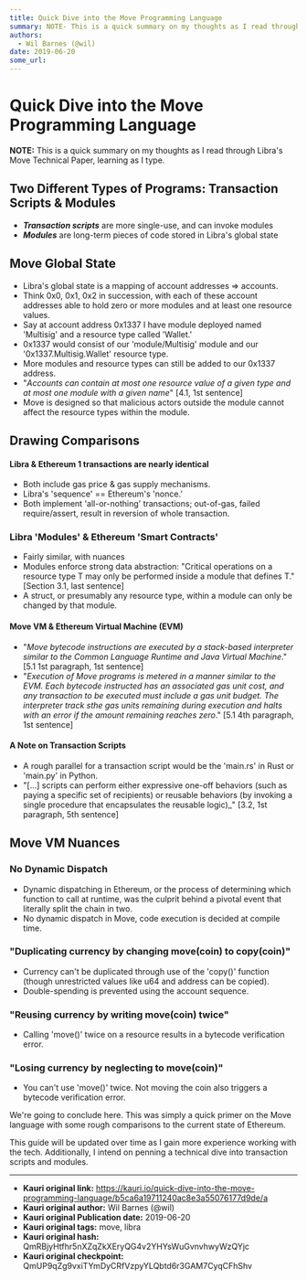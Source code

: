 ```yaml
---
title: Quick Dive into the Move Programming Language
summary: NOTE- This is a quick summary on my thoughts as I read through Libras Move Technical Paper, learning as I type. Two Different Types of Programs- Transaction Scripts & Modules Transaction scripts are more single-use, and can invoke modules Modules are long-term pieces of code stored in Libras global state Move Global State Libras global state is a mapping of account addresses => accounts. Think 0x0, 0x1, 0x2 in succession, with each of these account addresses able to hold zero or more modules and
authors:
  - Wil Barnes (@wil)
date: 2019-06-20
some_url: 
---
```


# Quick Dive into the Move Programming Language


**NOTE:** This is a quick summary on my thoughts as I read through Libra's Move Technical Paper, learning as I type. 

## Two Different Types of Programs: Transaction Scripts & Modules

- **_Transaction scripts_** are more single-use, and can invoke modules
- **_Modules_** are long-term pieces of code stored in Libra's global state

## Move Global State
- Libra's global state is a mapping of account addresses => accounts.
- Think 0x0, 0x1, 0x2 in succession, with each of these account addresses able to hold zero or more modules and at least one resource values. 
- Say at account address 0x1337 I have module deployed named 'Multisig' and a resource type called 'Wallet.'
- 0x1337 would consist of our 'module/Multisig' module and our '0x1337.Multisig.Wallet' resource type.
- More modules and resource types can still be added to our 0x1337 address.
- "_Accounts can contain at most one resource value of a given type and at most one module with a given name_" [4.1, 1st sentence] 
- Move is designed so that malicious actors outside the module cannot affect the resource types within the module. 

## Drawing Comparisons 

#### Libra & Ethereum 1 transactions are nearly identical

- Both include gas price & gas supply mechanisms.
- Libra's 'sequence' == Ethereum's 'nonce.'
- Both implement 'all-or-nothing' transactions; out-of-gas, failed require/assert, result in reversion of whole transaction.

### Libra 'Modules' & Ethereum 'Smart Contracts'

- Fairly similar, with nuances
- Modules enforce strong data abstraction: "Critical operations on a resource type T may only be performed inside a module that defines T." [Section 3.1, last sentence]
- A struct, or presumably any resource type, within a module can only be changed by that module. 

#### Move VM & Ethereum Virtual Machine (EVM)

- "_Move bytecode instructions are executed by a stack-based interpreter similar to the Common Language Runtime and Java Virtual Machine_." [5.1 1st paragraph, 1st sentence]
- "_Execution of Move programs is metered in a manner similar to the EVM. Each bytecode instructed has an associated gas unit cost, and any transaction to be executed must include a gas unit budget. The interpreter track sthe gas units remaining during execution and halts with an error if the amount remaining reaches zero_." [5.1 4th paragraph, 1st sentence]

#### A Note on Transaction Scripts

- A rough parallel for a transaction script would be the 'main.rs' in Rust or 'main.py' in Python.
- "[...] scripts can perform either expressive one-off behaviors (such as paying a specific set of recipients) or reusable behaviors (by invoking a single procedure that encapsulates the reusable logic)_" [3.2, 1st paragraph, 5th sentence]


## Move VM Nuances 

### No Dynamic Dispatch 
- Dynamic dispatching in Ethereum, or the process of determining which function to call at runtime, was the culprit behind a pivotal event that literally split the chain in two.  
- No dynamic dispatch in Move, code execution is decided at compile time.

### "Duplicating currency by changing move(coin) to copy(coin)"
- Currency can't be duplicated through use of the 'copy()' function (though unrestricted values like u64 and address can be copied). 
- Double-spending is prevented using the account sequence. 

### "Reusing currency by writing move(coin) twice"
- Calling 'move()' twice on a resource results in a bytecode verification error. 

### "Losing currency by neglecting to move(coin)"
- You can't use 'move()' twice. Not moving the coin also triggers a bytecode verification error. 

We're going to conclude here. This was simply a quick primer on the Move language with some rough comparisons to the current state of Ethereum. 

This guide will be updated over time as I gain more experience working with the tech. Additionally, I intend on penning a technical dive into transaction scripts and modules. 












---

- **Kauri original link:** https://kauri.io/quick-dive-into-the-move-programming-language/b5ca6a19711240ac8e3a55076177d9de/a
- **Kauri original author:** Wil Barnes (@wil)
- **Kauri original Publication date:** 2019-06-20
- **Kauri original tags:** move, libra
- **Kauri original hash:** QmRBjyHtfhr5nXZqZkXEryQG4v2YHYsWuGvnvhwyWzQYjc
- **Kauri original checkpoint:** QmUP9qZg9vxiTYmDyCRfVzpyYLQbtd6r3GAM7CyqCFhShv




